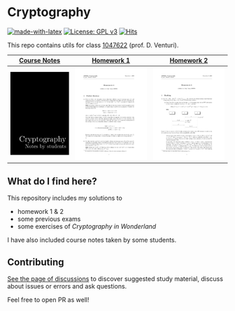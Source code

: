 # Cryptography

[![made-with-latex](https://img.shields.io/badge/Made%20with-LaTeX-008080.svg)](https://www.latex-project.org/)
[![License: GPL v3](https://img.shields.io/badge/License-GPL%20v3-blue.svg)](https://www.gnu.org/licenses/gpl-3.0)
[![Hits](https://hits.seeyoufarm.com/api/count/incr/badge.svg?url=https%3A%2F%2Fgithub.com%2Flrusso96%2FCryptography&icon=readthedocs.svg&icon_color=%23E7E7E7&title=views)](https://hits.seeyoufarm.com)

This repo contains utils for class [1047622](http://danieleventuri.altervista.org/crypto1920.shtml) (prof. D. Venturi).

|[Course Notes](/Notes/notes.pdf)|[Homework 1](/Homework/hw1.pdf)|[Homework 2](/Homework/hw2.pdf)|
|----------------------------|----------------------------|----------------------------|
| [![Course Notes](/Notes/notes.png)](/Notes/notes.pdf)| [![HW1](/Homework/hw1.png)](/Homework/hw1.pdf)| [![HW2](/Homework/hw2.png)](/Homework/hw2.pdf)|

## What do I find here?

This repository includes my solutions to

* homework 1 & 2
* some previous exams
* some exercises of *Cryptography in Wonderland*

I have also included course notes taken by some students.

## Contributing

[See the page of discussions](https://github.com/lrusso96/Cryptography/discussions) to discover suggested study material, discuss about issues or errors and ask questions.

Feel free to open PR as well!
